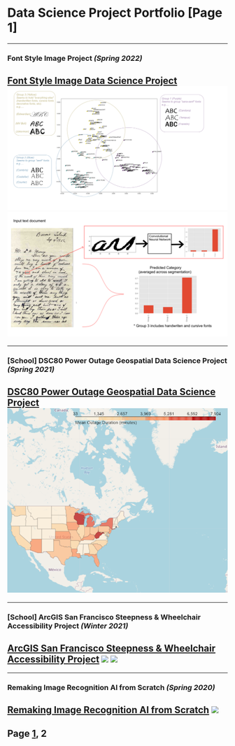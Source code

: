 # Data Science Project Portfolio [Page 1]


---
### Font Style Image Project *(Spring 2022)*
[Font Style Image Data Science Project](typography.md)
<img src="images/fonts.png?raw=true"/>
<img src="images/convfont.png?raw=true"/>
---

---
### [School] DSC80 Power Outage Geospatial Data Science Project *(Spring 2021)*
[DSC80 Power Outage Geospatial Data Science Project](dsc80.md)
<img src="images/images_dsc80/mean_outage_duration_folium.png?raw=true"/>
---

---
### [School] ArcGIS San Francisco Steepness & Wheelchair Accessibility Project *(Winter 2021)*
[ArcGIS San Francisco Steepness & Wheelchair Accessibility Project](usp4.md)
<img src="images/images_usp4/sf3Dstreethill.png.png?raw=true"/>
<img src="images/images_usp4/base_map.png?raw=true"/>
---

---
### Remaking Image Recognition AI from Scratch *(Spring 2020)*
[Remaking Image Recognition AI from Scratch](homemadetf.md)
<img src="images/images_HomemadeTF/bootlegCNN_demo_gif.gif"/>
---



## Page [**1**](index.md),   **2**
